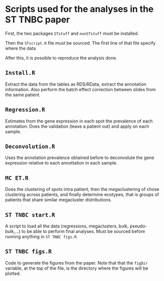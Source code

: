 # Scripts used for the analyses in the ST TNBC paper

First, the two packages `STstuff` and `nonSTstuff` must be installed.

Then the `STscript.R` file must be sourced. The first line of that file specify where the data 

After this, it is possible to reproduce the analysis done.

## `Install.R`
Extract the data from the tables as RDS/RData, extract the annotation information.
Also perform the batch effect correction between slides from the same patient.

## `Regression.R`
Estimates from the gene expression in each spot the prevalence of each annotation.
Does the validation (leave a patient out) and apply on each sample.

## `Deconvolution.R`
Uses the annotation prevalence obtained before to deconvolute the gene expression relative to
each annottation in each sample.

## `MC ET.R`
Does the clustering of spots intra patient, then the megaclustering of chose clustering across patients,
and finally determine ecotypes, that is groups of patients that share similar megacluster distributions.

## `ST TNBC start.R`
A script to load all the data (regressions, megaclusters, bulk, pseudo-bulk,...)
to be able to perform final analyses.
Must be sourced before running anything in `ST TNBC figs.R`.


## `ST TNBC figs.R`
Code to generate the figures from the paper.
Note that that the `figDir` variable, at the top of the file, is the directory where the
figures will be plotted.